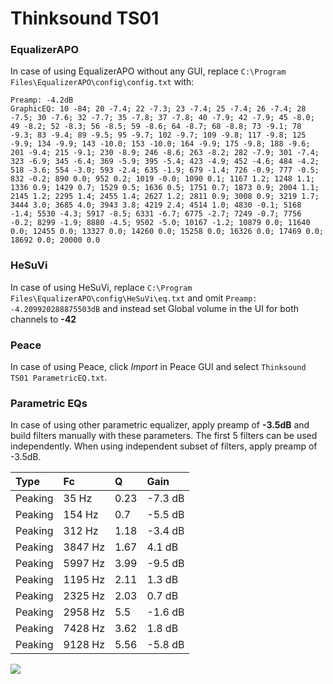 # Thinksound TS01

### EqualizerAPO
In case of using EqualizerAPO without any GUI, replace `C:\Program Files\EqualizerAPO\config\config.txt`
with:
```
Preamp: -4.2dB
GraphicEQ: 10 -84; 20 -7.4; 22 -7.3; 23 -7.4; 25 -7.4; 26 -7.4; 28 -7.5; 30 -7.6; 32 -7.7; 35 -7.8; 37 -7.8; 40 -7.9; 42 -7.9; 45 -8.0; 49 -8.2; 52 -8.3; 56 -8.5; 59 -8.6; 64 -8.7; 68 -8.8; 73 -9.1; 78 -9.3; 83 -9.4; 89 -9.5; 95 -9.7; 102 -9.7; 109 -9.8; 117 -9.8; 125 -9.9; 134 -9.9; 143 -10.0; 153 -10.0; 164 -9.9; 175 -9.8; 188 -9.6; 201 -9.4; 215 -9.1; 230 -8.9; 246 -8.6; 263 -8.2; 282 -7.9; 301 -7.4; 323 -6.9; 345 -6.4; 369 -5.9; 395 -5.4; 423 -4.9; 452 -4.6; 484 -4.2; 518 -3.6; 554 -3.0; 593 -2.4; 635 -1.9; 679 -1.4; 726 -0.9; 777 -0.5; 832 -0.2; 890 0.0; 952 0.2; 1019 -0.0; 1090 0.1; 1167 1.2; 1248 1.1; 1336 0.9; 1429 0.7; 1529 0.5; 1636 0.5; 1751 0.7; 1873 0.9; 2004 1.1; 2145 1.2; 2295 1.4; 2455 1.4; 2627 1.2; 2811 0.9; 3008 0.9; 3219 1.7; 3444 3.0; 3685 4.0; 3943 3.8; 4219 2.4; 4514 1.0; 4830 -0.1; 5168 -1.4; 5530 -4.3; 5917 -8.5; 6331 -6.7; 6775 -2.7; 7249 -0.7; 7756 -0.2; 8299 -1.9; 8880 -4.5; 9502 -5.0; 10167 -1.2; 10879 0.0; 11640 0.0; 12455 0.0; 13327 0.0; 14260 0.0; 15258 0.0; 16326 0.0; 17469 0.0; 18692 0.0; 20000 0.0
```

### HeSuVi
In case of using HeSuVi, replace `C:\Program Files\EqualizerAPO\config\HeSuVi\eq.txt` and omit `Preamp:
-4.209920288875503dB` and instead set Global volume in the UI for both channels to **-42**

### Peace
In case of using Peace, click *Import* in Peace GUI and select `Thinksound TS01 ParametricEQ.txt`.

### Parametric EQs
In case of using other parametric equalizer, apply preamp of **-3.5dB** and build filters manually
with these parameters. The first 5 filters can be used independently.
When using independent subset of filters, apply preamp of -3.5dB.

| Type    | Fc      |    Q | Gain    |
|:--------|:--------|:-----|:--------|
| Peaking | 35 Hz   | 0.23 | -7.3 dB |
| Peaking | 154 Hz  | 0.7  | -5.5 dB |
| Peaking | 312 Hz  | 1.18 | -3.4 dB |
| Peaking | 3847 Hz | 1.67 | 4.1 dB  |
| Peaking | 5997 Hz | 3.99 | -9.5 dB |
| Peaking | 1195 Hz | 2.11 | 1.3 dB  |
| Peaking | 2325 Hz | 2.03 | 0.7 dB  |
| Peaking | 2958 Hz | 5.5  | -1.6 dB |
| Peaking | 7428 Hz | 3.62 | 1.8 dB  |
| Peaking | 9128 Hz | 5.56 | -5.8 dB |

![](https://raw.githubusercontent.com/jaakkopasanen/AutoEq/master/results/headphonecom/sbaf-serious/Thinksound%20TS01/Thinksound%20TS01.png)
